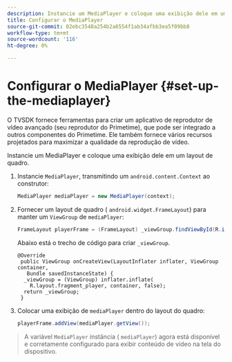 ```yaml
---
description: Instancie um MediaPlayer e coloque uma exibição dele em um layout de quadro.
title: Configurar o MediaPlayer
source-git-commit: 02ebc3548a254b2a6554f1ab34afbb3ea5f09bb8
workflow-type: tm+mt
source-wordcount: '116'
ht-degree: 0%

---
```


# Configurar o MediaPlayer {#set-up-the-mediaplayer}

O TVSDK fornece ferramentas para criar um aplicativo de reprodutor de vídeo avançado (seu reprodutor do Primetime), que pode ser integrado a outros componentes do Primetime. Ele também fornece vários recursos projetados para maximizar a qualidade da reprodução de vídeo.

Instancie um MediaPlayer e coloque uma exibição dele em um layout de quadro.

1. Instancie `MediaPlayer`, transmitindo um `android.content.Context` ao construtor:

   ```java
   MediaPlayer mediaPlayer = new MediaPlayer(context);
   ```

1. Fornecer um layout de quadro ( `android.widget.FrameLayout`) para manter um `ViewGroup` de `mediaPlayer`:

   ```java
   FrameLayout playerFrame = (FrameLayout) _viewGroup.findViewById(R.id.playerFrame);
   ```

   Abaixo está o trecho de código para criar `_viewGroup`.

   ```
   @Override 
    public ViewGroup onCreateView(LayoutInflater inflater, ViewGroup container, 
      Bundle savedInstanceState) { 
     _viewGroup = (ViewGroup) inflater.inflate( 
       R.layout.fragment_player, container, false); 
     return _viewGroup; 
    }
   ```

1. Colocar uma exibição de `mediaPlayer` dentro do layout do quadro:

   ```java
   playerFrame.addView(mediaPlayer.getView());
   ```

>A variável `MediaPlayer` instância ( `mediaPlayer`) agora está disponível e corretamente configurado para exibir conteúdo de vídeo na tela do dispositivo.
